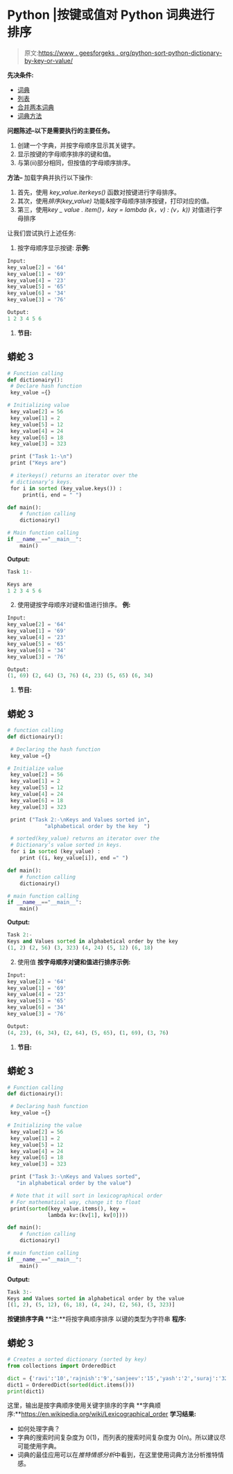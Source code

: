 # Python |按键或值对 Python 词典进行排序

> 原文:[https://www . geesforgeks . org/python-sort-python-dictionary-by-key-or-value/](https://www.geeksforgeeks.org/python-sort-python-dictionaries-by-key-or-value/)

**先决条件:**

*   [词典](https://www.geeksforgeeks.org/python-dictionary/)
*   [列表](https://www.geeksforgeeks.org/list-methods-python/)
*   [合并两本词典](https://www.geeksforgeeks.org/python-merging-two-dictionaries/)
*   [词典方法](https://www.geeksforgeeks.org/dictionary-methods-in-python-set-1-cmp-len-items/)

**问题陈述–以下是需要执行的主要任务。**

1.  创建一个字典，并按字母顺序显示其关键字。
2.  显示按键的字母顺序排序的键和值。
3.  与第(ii)部分相同，但按值的字母顺序排序。

**方法–**
加载字典并执行以下操作:

1.  首先，使用 *key_value.iterkeys()* 函数对按键进行字母排序。
2.  其次，使用*排序(key_value)* 功能&按字母顺序排序按键，打印对应的值。
3.  第三，使用*key _ value . item()，key = lambda (k，v) : (v，k))* 对值进行字母排序

让我们尝试执行上述任务:

1.  按字母顺序显示按键:
    **示例:**

```py
Input:
key_value[2] = '64'       
key_value[1] = '69'
key_value[4] = '23'
key_value[5] = '65'
key_value[6] = '34'
key_value[3] = '76'

Output:
1 2 3 4 5 6 
```

1.  **节目:**

## 蟒蛇 3

```py
# Function calling
def dictionairy():
 # Declare hash function     
 key_value ={}   

# Initializing value
 key_value[2] = 56      
 key_value[1] = 2
 key_value[5] = 12
 key_value[4] = 24
 key_value[6] = 18     
 key_value[3] = 323

 print ("Task 1:-\n")
 print ("Keys are")

 # iterkeys() returns an iterator over the
 # dictionary’s keys.
 for i in sorted (key_value.keys()) :
     print(i, end = " ")

def main():
    # function calling
    dictionairy()            

# Main function calling
if __name__=="__main__":     
    main()
```

**Output:** 

```py
Task 1:-

Keys are
1 2 3 4 5 6
```

2.  使用键按字母顺序对键和值进行排序。
    **例:**

```py
Input:
key_value[2] = '64'       
key_value[1] = '69'
key_value[4] = '23'
key_value[5] = '65'
key_value[6] = '34'
key_value[3] = '76'

Output:
(1, 69) (2, 64) (3, 76) (4, 23) (5, 65) (6, 34)
```

1.  **节目:**

## 蟒蛇 3

```py
# function calling
def dictionairy():

 # Declaring the hash function     
 key_value ={}   

# Initialize value
 key_value[2] = 56      
 key_value[1] = 2
 key_value[5] = 12
 key_value[4] = 24
 key_value[6] = 18     
 key_value[3] = 323

 print ("Task 2:-\nKeys and Values sorted in",
            "alphabetical order by the key  ") 

 # sorted(key_value) returns an iterator over the
 # Dictionary’s value sorted in keys. 
 for i in sorted (key_value) :
    print ((i, key_value[i]), end =" ")

def main():
    # function calling
    dictionairy()            

# main function calling
if __name__=="__main__":    
    main()
```

**Output:** 

```py
Task 2:-
Keys and Values sorted in alphabetical order by the key  
(1, 2) (2, 56) (3, 323) (4, 24) (5, 12) (6, 18)
```

2.  使用值
    **按字母顺序对键和值进行排序示例:**

```py
Input:
key_value[2] = '64'       
key_value[1] = '69'
key_value[4] = '23'
key_value[5] = '65'
key_value[6] = '34'
key_value[3] = '76'

Output:
(4, 23), (6, 34), (2, 64), (5, 65), (1, 69), (3, 76)
```

1.  **节目:**

## 蟒蛇 3

```py
# Function calling
def dictionairy():

 # Declaring hash function     
 key_value ={}   

# Initializing the value
 key_value[2] = 56      
 key_value[1] = 2
 key_value[5] = 12
 key_value[4] = 24
 key_value[6] = 18     
 key_value[3] = 323

 print ("Task 3:-\nKeys and Values sorted",
   "in alphabetical order by the value")

 # Note that it will sort in lexicographical order
 # For mathematical way, change it to float
 print(sorted(key_value.items(), key =
             lambda kv:(kv[1], kv[0])))   

def main():
    # function calling
    dictionairy()           

# main function calling
if __name__=="__main__":     
    main()
```

**Output:** 

```py
Task 3:-
Keys and Values sorted in alphabetical order by the value
[(1, 2), (5, 12), (6, 18), (4, 24), (2, 56), (3, 323)]
```

**按键排序字典**
**注:**将按字典顺序排序
以键的类型为字符串
**程序:**

## 蟒蛇 3

```py
# Creates a sorted dictionary (sorted by key)
from collections import OrderedDict

dict = {'ravi':'10','rajnish':'9','sanjeev':'15','yash':'2','suraj':'32'}
dict1 = OrderedDict(sorted(dict.items()))
print(dict1)
```

这里，输出是按字典顺序使用关键字排序的字典
**字典顺序:**https://en.wikipedia.org/wiki/Lexicographical_order
**学习结果:**

*   如何处理字典？
*   字典的搜索时间复杂度为 0(1)，而列表的搜索时间复杂度为 0(n)。所以建议尽可能使用字典。
*   词典的最佳应用可以在*推特情感分析*中看到，在这里使用词典方法分析推特情感。